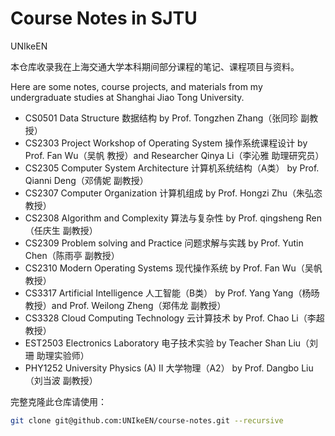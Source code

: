 # Course Notes in SJTU

UNIkeEN

本仓库收录我在上海交通大学本科期间部分课程的笔记、课程项目与资料。

Here are some notes, course projects, and materials from my undergraduate studies at Shanghai Jiao Tong University.

* CS0501 Data Structure 数据结构 by Prof. Tongzhen Zhang（张同珍 副教授）
* CS2303 Project Workshop of Operating System 操作系统课程设计 by Prof. Fan Wu（吴帆 教授）and Researcher Qinya Li（李沁雅 助理研究员）
* CS2305 Computer System Architecture 计算机系统结构（A类） by Prof. Qianni Deng（邓倩妮 副教授）
* CS2307 Computer Organization 计算机组成 by Prof. Hongzi Zhu（朱弘恣 教授）
* CS2308 Algorithm and Complexity 算法与复杂性 by Prof. qingsheng Ren（任庆生 副教授）
* CS2309 Problem solving and Practice 问题求解与实践 by Prof. Yutin Chen（陈雨亭 副教授）
* CS2310 Modern Operating Systems 现代操作系统 by Prof. Fan Wu（吴帆 教授）
* CS3317 Artificial Intelligence 人工智能（B类） by Prof. Yang Yang（杨旸 教授）and Prof. Weilong Zheng（郑伟龙 副教授）
* CS3328 Cloud Computing Technology 云计算技术 by Prof. Chao Li（李超 教授）
* EST2503 Electronics Laboratory 电子技术实验 by Teacher Shan Liu（刘珊 助理实验师）	
* PHY1252 University Physics (A) II 大学物理（A2） by Prof. Dangbo Liu（刘当波 副教授）

完整克隆此仓库请使用：

```bash
git clone git@github.com:UNIkeEN/course-notes.git --recursive
```